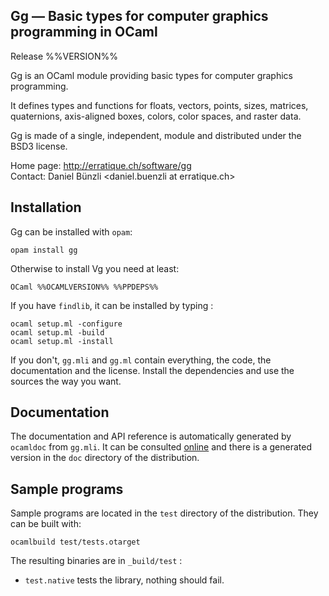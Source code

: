 Gg — Basic types for computer graphics programming in OCaml
-------------------------------------------------------------------------------
Release %%VERSION%%

Gg is an OCaml module providing basic types for computer graphics
programming.

It defines types and functions for floats, vectors, points, sizes,
matrices, quaternions, axis-aligned boxes, colors, color spaces, and
raster data.

Gg is made of a single, independent, module and distributed under the
BSD3 license. 

Home page: http://erratique.ch/software/gg  
Contact: Daniel Bünzli <daniel.buenzli at erratique.ch>

## Installation

Gg can be installed with `opam`:

    opam install gg

Otherwise to install Vg you need at least:

    OCaml %%OCAMLVERSION%% %%PPDEPS%%

If you have `findlib`, it can be installed by typing :

    ocaml setup.ml -configure
    ocaml setup.ml -build 
    ocaml setup.ml -install

If you don't, `gg.mli` and `gg.ml` contain everything, the code, the
documentation and the license.  Install the dependencies and use the
sources the way you want.

## Documentation

The documentation and API reference is automatically generated by
`ocamldoc` from `gg.mli`. It can be consulted [online][1] and there
is a generated version in the `doc` directory of the distribution. 

[1]: http://erratique.ch/software/gg/doc/Gg


## Sample programs

Sample programs are located in the `test` directory of the
distribution. They can be built with:

    ocamlbuild test/tests.otarget

The resulting binaries are in `_build/test` :

- `test.native` tests the library, nothing should fail.
